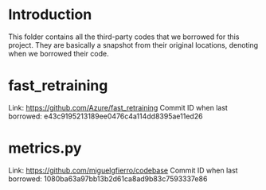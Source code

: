 # Introduction
This folder contains all the third-party codes that we borrowed for this
project. They are basically a snapshot from their original locations, denoting
when we borrowed their code.

# fast_retraining
Link: https://github.com/Azure/fast_retraining
Commit ID when last borrowed: e43c9195213189ee0476c4a114dd8395ae11ed26

# metrics.py
Link: https://github.com/miguelgfierro/codebase
Commit ID when last borrowed: 1080ba63a97bb13b2d61ca8ad9b83c7593337e86
